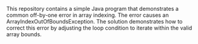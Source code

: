 This repository contains a simple Java program that demonstrates a common off-by-one error in array indexing. The error causes an ArrayIndexOutOfBoundsException. The solution demonstrates how to correct this error by adjusting the loop condition to iterate within the valid array bounds.